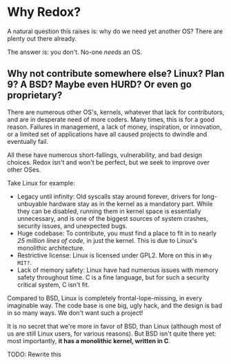Why Redox?
==========

A natural question this raises is: why do we need yet another OS? There are plenty out there already.

The answer is: you don't. No-one _needs_ an OS.

Why not contribute somewhere else? Linux? Plan 9? A BSD? Maybe even HURD? Or even go proprietary?
-------------------------------------------------------------------------------------------------

There are numerous other OS's, kernels, whatever that lack for contributors, and are in desperate need of more coders. Many times, this is for a good reason. Failures in management, a lack of money, inspiration, or innovation, or a limited set of applications have all caused projects to dwindle and eventually fail.

All these have numerous short-fallings, vulnerability, and bad design choices. Redox isn't and won't be perfect, but we seek to improve over other OSes.

Take Linux for example:

- Legacy until infinity: Old syscalls stay around forever, drivers for long-unbuyable hardware stay as in the kernel as a mandatory part. While they can be disabled, running them in kernel space is essentially unnecessary, and is one of the biggest sources of system crashes, security issues, and unexpected bugs.
- Huge codebase: To contribute, you must find a place to fit in to nearly _25 million lines of code_, in just the kernel. This is due to Linux's monolithic architecture.
- Restrictive license: Linux is licensed under GPL2. More on this in `Why MIT?`.
- Lack of memory safety: Linux have had numerous issues with memory safety throughout time. C is a fine language, but for such a security critical system, C isn't fit.

Compared to BSD, Linux is completely frontal-lope-missing, in every imaginable way. The code base is one big, ugly hack, and the design is bad in so many ways. We don't want such a project!

It is no secret that we're more in favor of BSD, than Linux (although most of us are still Linux users, for various reasons). But BSD isn't quite there yet: most importantly, **it has a monolithic kernel, written in C**.

TODO: Rewrite this 
